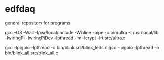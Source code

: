 # edfdaq
general repository for  programs. 

 gcc -O3  -Wall  -I/usr/local/include -Winline -pipe -o bin/ultra    -L/usr/local/lib -lwiringPi -lwiringPiDev -lpthread -lm -lcrypt -lrt src/ultra.c

gcc  -lpigpio -lpthread   -o bin/blink  src/blink_leds.c
gcc  -lpigpio -lpthread   -o bin/blink_all  src/blink_all.c
